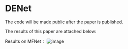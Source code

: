 # DENet

The code will be made public after the paper is published.  

The results of this paper are attached below:  

Results on MFNet：
![image](https://github.com/GraceGuoo/DENet/assets/38525572/7f4393f7-d8e9-4e1f-b442-2cfe7f23caa5)

